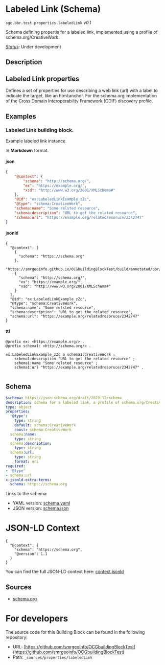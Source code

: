 
# Labeled Link (Schema)

`ogc.bbr.test.properties.labeledLink` *v0.1*

Schema defining propertis for a labeled link, implemented using a profile of schema.org/CreativeWork.

[*Status*](http://www.opengis.net/def/status): Under development

## Description

## Labeled Link properties

Defines a set of properties for use describing a web link (url) with a label to indicate the target, like an html:anchor. For the schema.org implementation of the [Cross Domain Interoperability Framework](https://cross-domain-interoperability-framework.github.io/cdifbook/metadata/schemaorgimplementation.html#implementation-of-metadata-content-items) (CDIF) discovery profile.
## Examples

### Labeled Link building block.
Example labeled link instance.

In **Markdown** format.
#### json
```json
{
    "@context": {
        "schema": "http://schema.org/",
        "ex": "https://example.org/",
        "xsd": "http://www.w3.org/2001/XMLSchema#"
    },
    "@id": "ex:LabeledLinkExample_zZc",
    "@type": "schema:CreativeWork",
    "schema:name": "Some relsted resource",
    "schema:description": "URL to get the related resource",
    "schema:url": "https://example.org/relatedresoruce/2342747"
}
```

#### jsonld
```jsonld
{
  "@context": [
    {
      "schema": "https://schema.org"
    },
    "https://smrgeoinfo.github.io/OCGbuildingBlockTest/build/annotated/bbr/test/properties/labeledLink/context.jsonld",
    {
      "schema": "http://schema.org/",
      "ex": "https://example.org/",
      "xsd": "http://www.w3.org/2001/XMLSchema#"
    }
  ],
  "@id": "ex:LabeledLinkExample_zZc",
  "@type": "schema:CreativeWork",
  "schema:name": "Some relsted resource",
  "schema:description": "URL to get the related resource",
  "schema:url": "https://example.org/relatedresoruce/2342747"
}
```

#### ttl
```ttl
@prefix ex: <https://example.org/> .
@prefix schema1: <http://schema.org/> .

ex:LabeledLinkExample_zZc a schema1:CreativeWork ;
    schema1:description "URL to get the related resource" ;
    schema1:name "Some relsted resource" ;
    schema1:url "https://example.org/relatedresoruce/2342747" .


```

## Schema

```yaml
$schema: https://json-schema.org/draft/2020-12/schema
description: schema for a labeled link, a profile of schema.org/CreativeWork
type: object
properties:
  '@type':
    type: string
    default: schema:CreativeWork
    const: schema:CreativeWork
  schema:name:
    type: string
  schema:description:
    type: string
  schema:url:
    type: string
    format: uri
required:
- '@type'
- schema:url
x-jsonld-extra-terms:
  schema: https://schema.org

```

Links to the schema:

* YAML version: [schema.yaml](https://smrgeoinfo.github.io/OCGbuildingBlockTest/build/annotated/bbr/test/properties/labeledLink/schema.json)
* JSON version: [schema.json](https://smrgeoinfo.github.io/OCGbuildingBlockTest/build/annotated/bbr/test/properties/labeledLink/schema.yaml)


# JSON-LD Context

```jsonld
{
  "@context": {
    "schema": "https://schema.org",
    "@version": 1.1
  }
}
```

You can find the full JSON-LD context here:
[context.jsonld](https://smrgeoinfo.github.io/OCGbuildingBlockTest/build/annotated/bbr/test/properties/labeledLink/context.jsonld)

## Sources

* [schema.org](https://schema.org/CreativeWork)

# For developers

The source code for this Building Block can be found in the following repository:

* URL: [https://github.com/smrgeoinfo/OCGbuildingBlockTest](https://github.com/smrgeoinfo/OCGbuildingBlockTest)
* Path: `_sources/properties/labeledLink`

